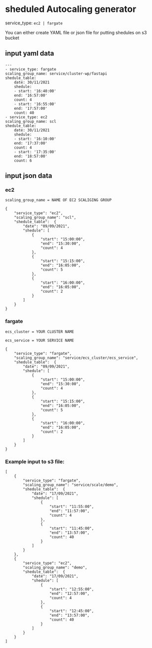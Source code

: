 # sheduled Autocaling generator

service_type: `ec2 | fargate`

You can either create YAML file or json file for putting shedules on s3 bucket

## input yaml data

    ---
    - service_type: fargate
    scaling_group_name: service/cluster-wp/fastapi
    shedule_table:
        date: 30/11/2021
        shedule:
        - start: '16:40:00'
        end: '16:57:00'
        count: 4
        - start: '16:55:00'
        end: '17:57:00'
        count: 40
    - service_type: ec2
    scaling_group_name: scl
    shedule_table:
        date: 30/11/2021
        shedule:
        - start: '16:10:00'
        end: '17:37:00'
        count: 4
        - start: '17:35:00'
        end: '18:57:00'
        count: 6

## input json data

### ec2

`scaling_group_name = NAME OF EC2 SCALIGING GROUP`

    {
        "service_type": "ec2",
        "scaling_group_name": "scl",
        "shedule_table":  {
            "date": "09/09/2021",
            "shedule": [
                {
                    "start": "15:00:00",
                    "end": "15:30:00",
                    "count": 4
                },
                {
                    "start": "15:15:00",
                    "end": "16:05:00",
                    "count": 5
                },
                {
                    "start": "16:00:00",
                    "end": "16:05:00",
                    "count": 2
                }
            ]
        }
    }

### fargate

`ecs_cluster = YOUR CLUSTER NAME`

`ecs_service = YOUR SERVICE NAME`

    {
        "service_type": "fargate",
        "scaling_group_name": "service/ecs_cluster/ecs_service",
        "shedule_table":  {
            "date": "09/09/2021",
            "shedule": [
                {
                    "start": "15:00:00",
                    "end": "15:30:00",
                    "count": 4
                },
                {
                    "start": "15:15:00",
                    "end": "16:05:00",
                    "count": 5
                },
                {
                    "start": "16:00:00",
                    "end": "16:05:00",
                    "count": 2
                }
            ]
        }
    }

### Example input to s3 file:


    [
        {
            "service_type": "fargate",
            "scaling_group_name": "service/scale/demo",
            "shedule_table":  {
                "date": "17/09/2021",
                "shedule": [
                    {
                        "start": "11:55:00",
                        "end": "11:57:00",
                        "count": 4
                    },
                    {
                        "start": "11:45:00",
                        "end": "13:57:00",
                        "count": 40
                    }
                ]
            }
        },
        {
            "service_type": "ec2",
            "scaling_group_name": "demo",
            "shedule_table":  {
                "date": "17/09/2021",
                "shedule": [
                    {
                        "start": "12:55:00",
                        "end": "12:57:00",
                        "count": 4
                    },
                    {
                        "start": "12:45:00",
                        "end": "13:57:00",
                        "count": 40
                    }
                ]
            }
        }
    ]
